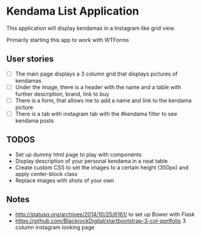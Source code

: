 # Kendama List Application

This application will display kendamas in a Instagram like grid view.

Primarily starting this app to work with WTForms

## User stories

* [ ] The main page displays a 3 column grid that displays pictures of kendamas
* [ ] Under the image, there is a header with the name and a table with further description, brand, link to buy
* [ ] There is a form, that allows me to add a name and link to the kendama picture
* [ ] There is a tab with instagram tab with the #kendama filter to see kendama posts

## TODOS

* Set up dummy html page to play with components
* Display description of your personal kendama in a neat table
* Create custom CSS to set the images to a certain height (350px) and apply center-block class
* Replace images with shots of your own

## Notes

* http://statusq.org/archives/2014/10/25/6161/ to set up Bower with Flask
* https://github.com/BlackrockDigital/startbootstrap-3-col-portfolio 3 column instagram looking page

